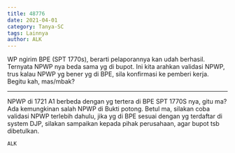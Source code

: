 ```yaml
---
title: 48776
date: 2021-04-01
category: Tanya-SC
tags: Lainnya
author: ALK
---
```


WP ngirim BPE (SPT 1770s), berarti pelaporannya kan udah berhasil. Ternyata NPWP nya beda sama yg di bupot. Ini kita arahkan validasi NPWP, trus kalau NPWP yg bener yg di BPE, sila konfirmasi ke pemberi kerja. Begitu kah, mas/mbak?

---

NPWP di 1721 A1 berbeda dengan yg tertera di BPE SPT 1770S nya, gitu ma? Ada kemungkinan salah NPWP di Bukti potong. Betul ma, silakan coba validasi NPWP terlebih dahulu, jika yg di BPE sesuai dengan yg terdaftar di system DJP, silakan sampaikan kepada pihak perusahaan, agar bupot tsb dibetulkan.

`ALK`
